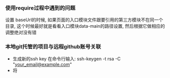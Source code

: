 ### 使用require过程中遇到的问题

设置 baseUrl的时候, 如果页面的入口模块文件跟要引用的第三方模块不在同一个目录, 这个时候最好就是看看入口模块data-main的路径设置, 然后根据它做相应的调整绝对没有错

### 本地git托管的项目与远程github账号关联
- 生成新的ssh key  在命令行输入: ssh-keygen -t rsa -C "your_email@example.com"
- 将

